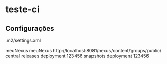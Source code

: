 # teste-ci

## Configurações

.m2/settings.xml

<settings xmlns="http://maven.apache.org/SETTINGS/1.0.0"
  xmlns:xsi="http://www.w3.org/2001/XMLSchema-instance"
  xsi:schemaLocation="http://maven.apache.org/SETTINGS/1.0.0
                      http://maven.apache.org/xsd/settings-1.0.0.xsd">

  <mirrors>
    <mirror>
      <id>meuNexus</id>
      <name>meuNexus</name>
      <url>http://localhost:8081/nexus/content/groups/public/</url>
      <mirrorOf>central</mirrorOf>
    </mirror>
  </mirrors>

  <servers>
     <server>
       <id>releases</id>
       <username>deployment</username>
       <password>123456</password>
     </server>
     <server>
       <id>snapshots</id>
       <username>deployment</username>
       <password>123456</password>
     </server>
  </servers>
</settings>

